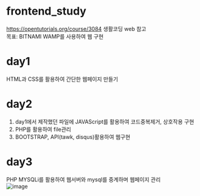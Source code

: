 # frontend_study
  https://opentutorials.org/course/3084 생활코딩 web 참고   
  목표: BITNAMI WAMP를 사용하여 웹 구현    

# day1
HTML과 CSS를 활용하여 간단한 웹페이지 만들기   
# day2   
1. day1에서 제작했던 파일에 JAVAScript를 활용하여 코드중복제거, 상호작용 구현    
2. PHP를 활용하여 file관리
3. BOOTSTRAP, API(tawk, disqus)활용하여 웹구현
# day3   
PHP MYSQLi를 활용하여 웹서버와 mysql를 중계하며 웹페이지 관리   
![image](https://user-images.githubusercontent.com/50009329/142752526-9e0de6e6-d159-47a2-ac06-2f5a3e72f5d4.png)

